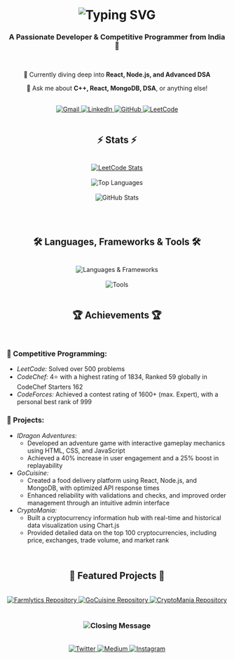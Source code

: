 <h1 align="center">
  <img src="https://readme-typing-svg.herokuapp.com/?font=Righteous&size=35&center=true&vCenter=true&width=500&height=70&duration=4000&lines=Hi+There!+👋;+I'm+Ronak+Nayak!;" alt="Typing SVG" />
</h1>

<h3 align="center">A Passionate Developer & Competitive Programmer from India 🚀</h3>

<br/>

<div align="center">
  <p>🌱 Currently diving deep into <strong>React, Node.js, and Advanced DSA</strong></p>
  <p>💬 Ask me about <strong>C++, React, MongoDB, DSA</strong>, or anything else!</p>
</div>

<br/>

<div align="center">
  <a href="mailto:nayakronak72@gmail.com">
    <img src="https://img.shields.io/badge/Gmail-333333?style=for-the-badge&logo=gmail&logoColor=red" alt="Gmail" />
  </a>
  <a href="https://linkedin.com/in/ronak-nayak-6a0021252" target="_blank">
    <img src="https://img.shields.io/badge/LinkedIn-0077B5?style=for-the-badge&logo=linkedin&logoColor=white" alt="LinkedIn" />
  </a>
  <a href="https://github.com/Ronaknayak01" target="_blank">
    <img src="https://img.shields.io/badge/GitHub-181717?style=for-the-badge&logo=github&logoColor=white" alt="GitHub" />
  </a>
  <a href="https://leetcode.com/u/Ronak_nayak_01/" target="_blank">
    <img src="https://img.shields.io/badge/LeetCode-FFA116?style=for-the-badge&logo=leetcode&logoColor=white" alt="LeetCode" />
  </a>
</div>

<br/>

<h2 align="center">⚡ Stats ⚡</h2>
<br/>

<div align="center">
  <a href="https://leetcode.com/u/Ronak_nayak_01/">
    <img src="https://leetcard.jacoblin.cool/u/Ronak_nayak_01?theme=dark&font=Noto%20Sans%20Math&ext=heatmap" alt="LeetCode Stats" />
  </a>
  <br/><br/>
  <img src="https://github-readme-stats.vercel.app/api/top-langs/?username=Ronaknayak01&hide=HTML&langs_count=8&layout=compact&theme=react&border_radius=10&size_weight=0.5&count_weight=0.5" alt="Top Languages" />
  <br/><br/>
  <img src="https://github-readme-stats.vercel.app/api?username=Ronaknayak01&show_icons=true&theme=react&border_color=61dafb&border_radius=10" alt="GitHub Stats" />
</div>

<br/><br/>

<h2 align="center">🛠 Languages, Frameworks & Tools 🛠</h2>
<br/>

<div align="center">
  <img src="https://skillicons.dev/icons?i=cpp,python,html,css,js,react,nodejs,mongodb" alt="Languages & Frameworks" />
  <br/><br/>
  <img src="https://skillicons.dev/icons?i=git,github,vscode,bootstrap,matlab" alt="Tools" />
</div>

<br/>

<h2 align="center">🏆 Achievements 🏆</h2>
<br/>

### 🥇 Competitive Programming:
- *LeetCode:* Solved over 500 problems
- *CodeChef:* 4⭐ with a highest rating of 1834, Ranked 59 globally in CodeChef Starters 162
- *CodeForces:* Achieved a contest rating of 1600+ (max. Expert), with a personal best rank of 999

### 🚀 Projects:
- *IDragon Adventures:*
  - Developed an adventure game with interactive gameplay mechanics using HTML, CSS, and JavaScript
  - Achieved a 40% increase in user engagement and a 25% boost in replayability
- *GoCuisine:*
  - Created a food delivery platform using React, Node.js, and MongoDB, with optimized API response times
  - Enhanced reliability with validations and checks, and improved order management through an intuitive admin interface
- *CryptoMania:*
  - Built a cryptocurrency information hub with real-time and historical data visualization using Chart.js
  - Provided detailed data on the top 100 cryptocurrencies, including price, exchanges, trade volume, and market rank

<br/>

<h2 align="center">📱 Featured Projects 📱</h2>
<br/>

<div align="center">
  <a href="https://github.com/Ronaknayak01/Farmlytics">
    <img src="https://github-readme-stats.vercel.app/api/pin/?username=Ronaknayak01&repo=Farmlytics&theme=react&border_color=61dafb&border_radius=10" alt="Farmlytics Repository" />
  </a>
  <a href="https://github.com/Ronaknayak01/GoCuisine">
    <img src="https://github-readme-stats.vercel.app/api/pin/?username=Ronaknayak01&repo=GoCuisine&theme=react&border_color=61dafb&border_radius=10" alt="GoCuisine Repository" />
  </a>
  <a href="https://github.com/Ronaknayak01/CryptoMania">
    <img src="https://github-readme-stats.vercel.app/api/pin/?username=Ronaknayak01&repo=CryptoMania&theme=react&border_color=61dafb&border_radius=10" alt="CryptoMania Repository" />
  </a>
</div>

<br/>

<h3 align="center">
  <img src="https://readme-typing-svg.herokuapp.com/?font=Righteous&size=25&center=true&vCenter=true&width=500&height=70&duration=4000&lines=Thanks+for+visiting!+✌;+Shoot+me+a+message+on+LinkedIn!;I'm+always+down+to+collab.:)" alt="Closing Message" />
</h3>

<br/>

<div align="center">
  <a href="https://twitter.com/yourtwitter" target="_blank">
    <img src="https://img.shields.io/badge/Twitter-1DA1F2?style=for-the-badge&logo=twitter&logoColor=white" alt="Twitter" />
  </a>
  <a href="https://medium.com/@yourmedium" target="_blank">
    <img src="https://img.shields.io/badge/Medium-000000?style=for-the-badge&logo=medium&logoColor=white" alt="Medium" />
  </a>
  <a href="https://www.instagram.com/yourinstagram/" target="_blank">
    <img src="https://img.shields.io/badge/Instagram-E1306C?style=for-the-badge&logo=instagram&logoColor=white" alt="Instagram" />
  </a>
</div>

